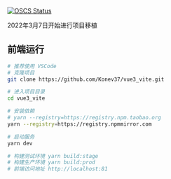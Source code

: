 [![OSCS Status](https://www.oscs1024.com/platform/badge/Konev37/vue3_vite.svg?size=large)](https://www.oscs1024.com/project/Konev37/vue3_vite?ref=badge_large)

2022年3月7日开始进行项目移植

## 前端运行

```bash
# 推荐使用 VSCode
# 克隆项目
git clone https://github.com/Konev37/vue3_vite.git

# 进入项目目录
cd vue3_vite

# 安装依赖
# yarn --registry=https://registry.npm.taobao.org
yarn --registry=https://registry.npmmirror.com

# 启动服务
yarn dev

# 构建测试环境 yarn build:stage
# 构建生产环境 yarn build:prod
# 前端访问地址 http://localhost:81
```
